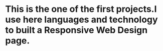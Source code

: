 # This is the one of the first projects.I use here languages and technology to built a Responsive Web Design page.
